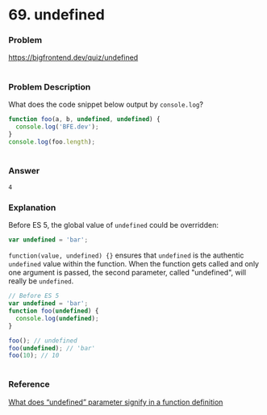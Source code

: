 # 69. undefined

### Problem

https://bigfrontend.dev/quiz/undefined

#

### Problem Description

What does the code snippet below output by `console.log`?

```js
function foo(a, b, undefined, undefined) {
  console.log('BFE.dev');
}
console.log(foo.length);
```

#

### Answer

```
4
```

### Explanation

Before ES 5, the global value of `undefined` could be overridden:

```js
var undefined = 'bar';
```

`function(value, undefined) {}` ensures that `undefined` is the authentic `undefined` value within the function. When the function gets called and only one argument is passed, the second parameter, called "undefined", will really be `undefined`.

```js
// Before ES 5
var undefined = 'bar';
function foo(undefined) {
  console.log(undefined);
}

foo(); // undefined
foo(undefined); // 'bar'
foo(10); // 10
```

#

### Reference

[What does “undefined” parameter signify in a function definition](https://stackoverflow.com/questions/54487492/what-does-undefined-parameter-signify-in-a-function-definition?noredirect=1&lq=1)
